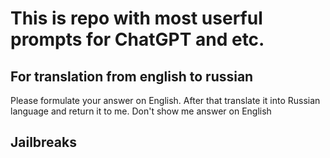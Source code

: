 # This is repo with most userful prompts for ChatGPT and etc.

## For translation from english to russian

Please formulate your answer on English. After that translate it into Russian language and return it to me. Don't show me answer on English

## Jailbreaks
